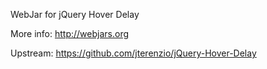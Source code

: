 WebJar for jQuery Hover Delay

More info: http://webjars.org

Upstream: https://github.com/jterenzio/jQuery-Hover-Delay

